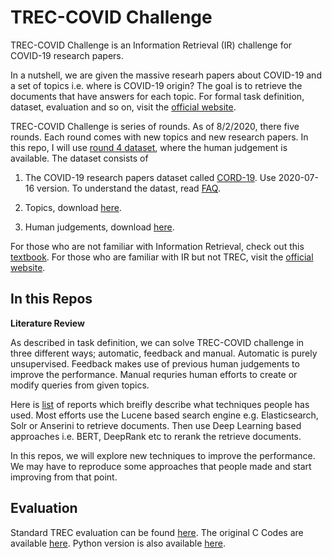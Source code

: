 # TREC-COVID Challenge

TREC-COVID Challenge is an Information Retrieval (IR) challenge for COVID-19 research papers.

In a nutshell, we are given the massive researh papers about COVID-19 and a set of topics i.e. 
where is COVID-19 origin? The goal is to retrieve the documents that have answers for each topic.
For formal task definition, dataset, evaluation and so on, visit the [official website](https://ir.nist.gov/covidSubmit).

TREC-COVID Challenge is series of rounds. As of 8/2/2020, there five rounds. Each round comes with
new topics and new research papers. In this repo, I will use [round 4 dataset](https://ir.nist.gov/covidSubmit/data.html),
where the human judgement is available. The dataset consists of

1. The COVID-19 research papers dataset called [CORD-19](https://ai2-semanticscholar-cord-19.s3-us-west-2.amazonaws.com/historical_releases.html). Use 2020-07-16 version. To understand the datast, read [FAQ](https://github.com/allenai/cord19/blob/master/README.md).

2. Topics, download [here](https://ir.nist.gov/covidSubmit/data/topics-rnd4.xml).

3. Human judgements, download [here](https://ir.nist.gov/covidSubmit/qrels4.html).

For those who are not familiar with Information Retrieval, check out this [textbook](https://nlp.stanford.edu/IR-book/pdf/irbookonlinereading.pdf). For those who are familiar with IR but not TREC, visit the [official website](https://trec.nist.gov/overview.html).


## In this Repos

**Literature Review**

As described in task definition, we can solve TREC-COVID challenge in three different ways; automatic, feedback and manual.
Automatic is purely unsupervised. Feedback makes use of previous human judgements to improve the performance. Manual
requries human efforts to create or modify queries from given topics.

Here is [list](https://ir.nist.gov/covidSubmit/archive/archive-round4.html) of reports which breifly describe what techniques 
people has used. Most efforts use the Lucene based search engine e.g. Elasticsearch, Solr or Anserini to 
retrieve documents. Then use Deep Learning based approaches i.e. BERT, DeepRank etc to rerank the retrieve documents.


In this repos, we will explore new techniques to improve the performance. We may have to reproduce some approaches that people made and start improving from that point. 



## Evaluation

Standard TREC evaluation can be found [here](https://trec.nist.gov/pubs/trec22/appendices/measures.pdf). The original C Codes are available [here](https://github.com/usnistgov/trec_eval). Python version is also available [here](https://github.com/cvangysel/pytrec_eval).


